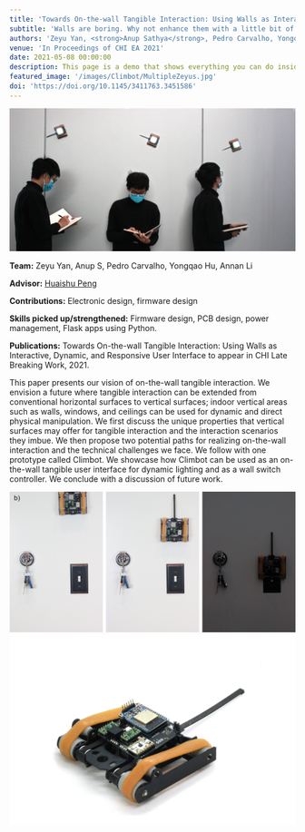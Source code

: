 ```yaml
---
title: 'Towards On-the-wall Tangible Interaction: Using Walls as Interactive, Dynamic, and Responsive User Interface'
subtitle: 'Walls are boring. Why not enhance them with a little bit of tangible interaction?'
authors: 'Zeyu Yan, <strong>Anup Sathya</strong>, Pedro Carvalho, Yongqao Hu, Annan Li, Huaishu Peng'
venue: 'In Proceedings of CHI EA 2021'
date: 2021-05-08 00:00:00
description: This page is a demo that shows everything you can do inside portfolio and blog posts.
featured_image: '/images/Climbot/MultipleZeyus.jpg'
doi: 'https://doi.org/10.1145/3411763.3451586'
---
```

![](/images/Climbot/MultipleZeyus.jpg)

**Team:** Zeyu Yan, Anup S, Pedro Carvalho, Yongqao Hu, Annan Li

**Advisor:** [Huaishu Peng](https://terpconnect.umd.edu/~huaishu/)

**Contributions:** Electronic design, firmware design

**Skills picked up/strengthened:** Firmware design, PCB design, power management, Flask apps using Python.

**Publications:** Towards On-the-wall Tangible Interaction: Using Walls as Interactive, Dynamic, and Responsive User Interface to appear in CHI Late Breaking Work, 2021.

This paper presents our vision of on-the-wall tangible interaction. We envision a future where tangible interaction can be extended from conventional horizontal surfaces to vertical surfaces; indoor vertical areas such as walls, windows, and ceilings can be used for dynamic and direct physical manipulation. We first discuss the unique properties that vertical surfaces may offer for tangible interaction and the interaction scenarios they imbue. We then propose two potential paths for realizing on-the-wall interaction and the technical challenges we face. We follow with one prototype called Climbot. We showcase how Climbot can be used as an on-the-wall tangible user interface for dynamic lighting and as a wall switch controller. We conclude with a discussion of future work.


<div class="gallery" data-columns="2">
	<img src="/images/Climbot/Applications.jpg">
	<img src="/images/Climbot/BotSolo.jpg">
</div>
